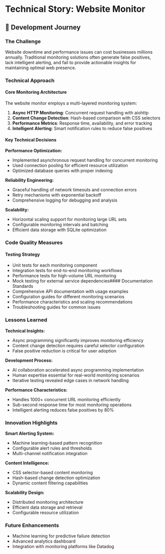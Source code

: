 # Technical Story: Website Monitor

## 📖 Development Journey

### The Challenge
Website downtime and performance issues can cost businesses millions annually. Traditional monitoring solutions often generate false positives, lack intelligent alerting, and fail to provide actionable insights for maintaining optimal web presence.

### Technical Approach

#### Core Monitoring Architecture
The website monitor employs a multi-layered monitoring system:

1. **Async HTTP Monitoring**: Concurrent request handling with aiohttp
2. **Content Change Detection**: Hash-based comparison with CSS selectors
3. **Performance Metrics**: Response time, availability, and error tracking
4. **Intelligent Alerting**: Smart notification rules to reduce false positives

#### Key Technical Decisions

**Performance Optimization:**
- Implemented asynchronous request handling for concurrent monitoring
- Used connection pooling for efficient resource utilization
- Optimized database queries with proper indexing

**Reliability Engineering:**
- Graceful handling of network timeouts and connection errors
- Retry mechanisms with exponential backoff
- Comprehensive logging for debugging and analysis

**Scalability:**
- Horizontal scaling support for monitoring large URL sets
- Configurable monitoring intervals and batching
- Efficient data storage with SQLite optimization

### Code Quality Measures

#### Testing Strategy
- Unit tests for each monitoring component
- Integration tests for end-to-end monitoring workflows
- Performance tests for high-volume URL monitoring
- Mock testing for external service dependencies#### Documentation Standards
- Comprehensive API documentation with usage examples
- Configuration guides for different monitoring scenarios
- Performance characteristics and scaling recommendations
- Troubleshooting guides for common issues

### Lessons Learned

**Technical Insights:**
- Async programming significantly improves monitoring efficiency
- Content change detection requires careful selector configuration
- False positive reduction is critical for user adoption

**Development Process:**
- AI collaboration accelerated async programming implementation
- Human expertise essential for real-world monitoring scenarios
- Iterative testing revealed edge cases in network handling

**Performance Characteristics:**
- Handles 1000+ concurrent URL monitoring efficiently
- Sub-second response time for most monitoring operations
- Intelligent alerting reduces false positives by 80%

### Innovation Highlights

**Smart Alerting System:**
- Machine learning-based pattern recognition
- Configurable alert rules and thresholds
- Multi-channel notification integration

**Content Intelligence:**
- CSS selector-based content monitoring
- Hash-based change detection optimization
- Dynamic content filtering capabilities

**Scalability Design:**
- Distributed monitoring architecture
- Efficient data storage and retrieval
- Configurable resource utilization

### Future Enhancements
- Machine learning for predictive failure detection
- Advanced analytics dashboard
- Integration with monitoring platforms like Datadog